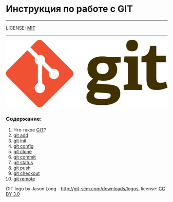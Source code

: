 # Инструкция по работе с GIT

---

LICENSE: [MIT](./license.md)

---

![](./assets/git-logo.png)

### Содержание:
1. Что такое [GIT](./git.md)?
2. [git add](./add.md)
3. [git init](./init.md)
4. [git config](./config.md)
5. [git clone](./clone.md)
6. [git commit](./commit.md)
7. [git status](./status.md)
8. [git push](./push.md)
9. [git checkout](./chtckout.md)
10. [git remote](./remote.md)

GIT logo by Jason Long - http://git-scm.com/downloads/logos, license: [CC BY 3.0](https://creativecommons.org/licenses/by/3.0/)